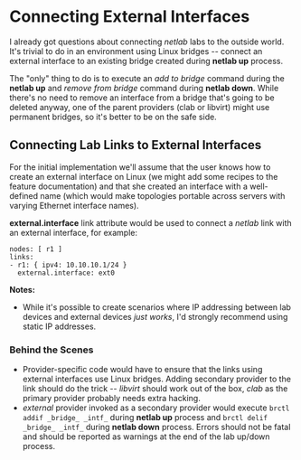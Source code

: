 # Connecting External Interfaces

I already got questions about connecting *netlab* labs to the outside world. It's trivial to do in an environment using Linux bridges -- connect an external interface to an existing bridge created during **netlab up** process.

The "only" thing to do is to execute an *add to bridge* command during the **netlab up** and *remove from bridge* command during **netlab down**. While there's no need to remove an interface from a bridge that's going to be deleted anyway, one of the parent providers (clab or libvirt) might use permanent bridges, so it's better to be on the safe side.

## Connecting Lab Links to External Interfaces

For the initial implementation we'll assume that the user knows how to create an external interface on Linux (we might add some recipes to the feature documentation) and that she created an interface with a well-defined name (which would make topologies portable across servers with varying Ethernet interface names).

**external.interface** link attribute would be used to connect a *netlab* link with an external interface, for example:

```
nodes: [ r1 ]
links:
- r1: { ipv4: 10.10.10.1/24 }
  external.interface: ext0
```

**Notes:**
* While it's possible to create scenarios where IP addressing between lab devices and external devices _just works_, I'd strongly recommend using static IP addresses.

### Behind the Scenes

* Provider-specific code would have to ensure that the links using external interfaces use Linux bridges. Adding secondary provider to the link should do the trick -- _libvirt_ should work out of the box, _clab_ as the primary provider probably needs extra hacking.
* _external_ provider invoked as a secondary provider would execute `brctl addif _bridge_ _intf_` during **netlab up** process and `brctl delif _bridge_ _intf_` during **netlab down** process. Errors should not be fatal and should be reported as warnings at the end of the lab up/down process.
